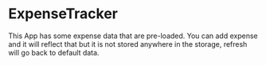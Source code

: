 # ExpenseTracker
This App has some expense data that are pre-loaded.
You can add expense and it will reflect that but it is not stored anywhere in the storage, refresh will go back to default data.
